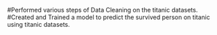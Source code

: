 #Performed various steps of Data Cleaning on the titanic datasets.
#Created and Trained a model to predict the survived person on titanic using titanic datasets.
